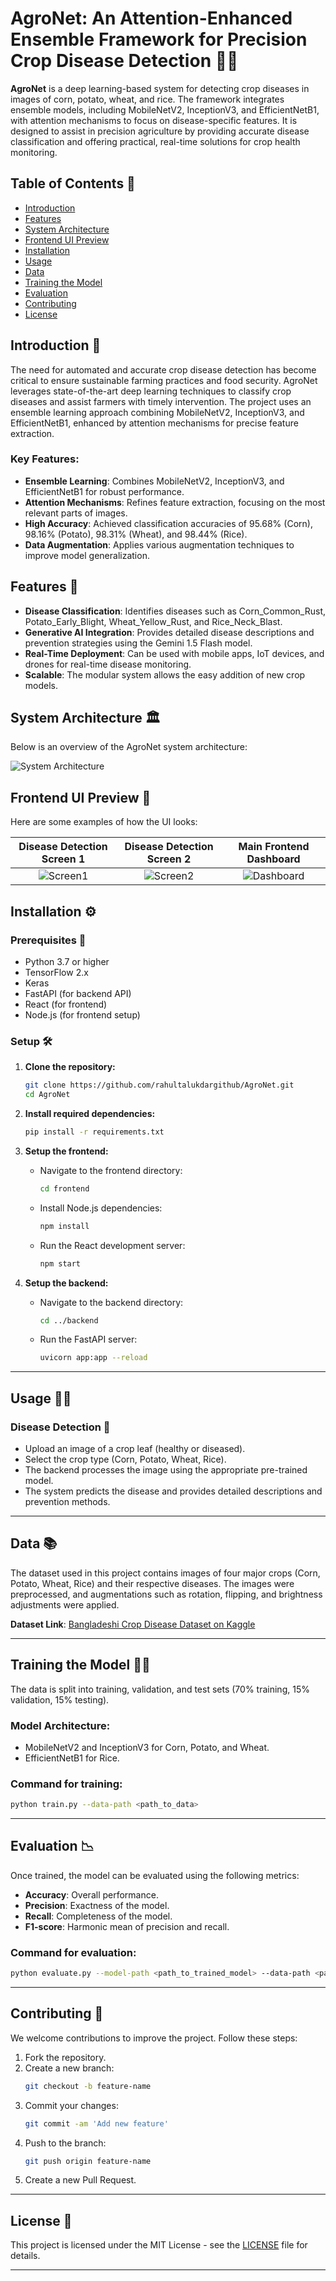 # AgroNet: An Attention-Enhanced Ensemble Framework for Precision Crop Disease Detection 🌾🤖

**AgroNet** is a deep learning-based system for detecting crop diseases in images of corn, potato, wheat, and rice. The framework integrates ensemble models, including MobileNetV2, InceptionV3, and EfficientNetB1, with attention mechanisms to focus on disease-specific features. It is designed to assist in precision agriculture by providing accurate disease classification and offering practical, real-time solutions for crop health monitoring.

## Table of Contents 📜

- [Introduction](#introduction)
- [Features](#features)
- [System Architecture](#system-architecture)
- [Frontend UI Preview](#frontend-ui-preview)
- [Installation](#installation)
- [Usage](#usage)
- [Data](#data)
- [Training the Model](#training-the-model)
- [Evaluation](#evaluation)
- [Contributing](#contributing)
- [License](#license)

## Introduction 📖

The need for automated and accurate crop disease detection has become critical to ensure sustainable farming practices and food security. AgroNet leverages state-of-the-art deep learning techniques to classify crop diseases and assist farmers with timely intervention. The project uses an ensemble learning approach combining MobileNetV2, InceptionV3, and EfficientNetB1, enhanced by attention mechanisms for precise feature extraction.

### Key Features:
- **Ensemble Learning**: Combines MobileNetV2, InceptionV3, and EfficientNetB1 for robust performance.
- **Attention Mechanisms**: Refines feature extraction, focusing on the most relevant parts of images.
- **High Accuracy**: Achieved classification accuracies of 95.68% (Corn), 98.16% (Potato), 98.31% (Wheat), and 98.44% (Rice).
- **Data Augmentation**: Applies various augmentation techniques to improve model generalization.

## Features 🚀

- **Disease Classification**: Identifies diseases such as Corn_Common_Rust, Potato_Early_Blight, Wheat_Yellow_Rust, and Rice_Neck_Blast.
- **Generative AI Integration**: Provides detailed disease descriptions and prevention strategies using the Gemini 1.5 Flash model.
- **Real-Time Deployment**: Can be used with mobile apps, IoT devices, and drones for real-time disease monitoring.
- **Scalable**: The modular system allows the easy addition of new crop models.

## System Architecture 🏛️

Below is an overview of the AgroNet system architecture:

![System Architecture](./Results/system_architecture.jpg)

## Frontend UI Preview 🎨

Here are some examples of how the UI looks:

| Disease Detection Screen 1 | Disease Detection Screen 2 | Main Frontend Dashboard |
|:---------------------------:|:---------------------------:|:-----------------------:|
| ![Screen1](./Results/fr_end1.png) | ![Screen2](./Results/fr_end2.png) | ![Dashboard](./Results/frontend_ui.png) |

## Installation ⚙️

### Prerequisites 🧰

- Python 3.7 or higher
- TensorFlow 2.x
- Keras
- FastAPI (for backend API)
- React (for frontend)
- Node.js (for frontend setup)

### Setup 🛠️

1. **Clone the repository:**
   ```bash
   git clone https://github.com/rahultalukdargithub/AgroNet.git
   cd AgroNet
   ```

2. **Install required dependencies:**
   ```bash
   pip install -r requirements.txt
   ```

3. **Setup the frontend:**

   - Navigate to the frontend directory:
     ```bash
     cd frontend
     ```

   - Install Node.js dependencies:
     ```bash
     npm install
     ```

   - Run the React development server:
     ```bash
     npm start
     ```

4. **Setup the backend:**

   - Navigate to the backend directory:
     ```bash
     cd ../backend
     ```

   - Run the FastAPI server:
     ```bash
     uvicorn app:app --reload
     ```

---

## Usage 🧑‍💻

### Disease Detection 🌱

- Upload an image of a crop leaf (healthy or diseased).
- Select the crop type (Corn, Potato, Wheat, Rice).
- The backend processes the image using the appropriate pre-trained model.
- The system predicts the disease and provides detailed descriptions and prevention methods.

---

## Data 📚

The dataset used in this project contains images of four major crops (Corn, Potato, Wheat, Rice) and their respective diseases. The images were preprocessed, and augmentations such as rotation, flipping, and brightness adjustments were applied.

**Dataset Link**: [Bangladeshi Crop Disease Dataset on Kaggle](https://www.kaggle.com/datasets/nafishamoin/new-bangladeshi-crop-disease)

---

## Training the Model 🏋️‍♂️

The data is split into training, validation, and test sets (70% training, 15% validation, 15% testing).

### Model Architecture:

- MobileNetV2 and InceptionV3 for Corn, Potato, and Wheat.
- EfficientNetB1 for Rice.

### Command for training:
```bash
python train.py --data-path <path_to_data>
```

---

## Evaluation 📉

Once trained, the model can be evaluated using the following metrics:

- **Accuracy**: Overall performance.
- **Precision**: Exactness of the model.
- **Recall**: Completeness of the model.
- **F1-score**: Harmonic mean of precision and recall.

### Command for evaluation:
```bash
python evaluate.py --model-path <path_to_trained_model> --data-path <path_to_test_data>
```

---

## Contributing 🤝

We welcome contributions to improve the project. Follow these steps:

1. Fork the repository.
2. Create a new branch:
   ```bash
   git checkout -b feature-name
   ```
3. Commit your changes:
   ```bash
   git commit -am 'Add new feature'
   ```
4. Push to the branch:
   ```bash
   git push origin feature-name
   ```
5. Create a new Pull Request.

---

## License 📄

This project is licensed under the MIT License - see the [LICENSE](LICENSE) file for details.

---

